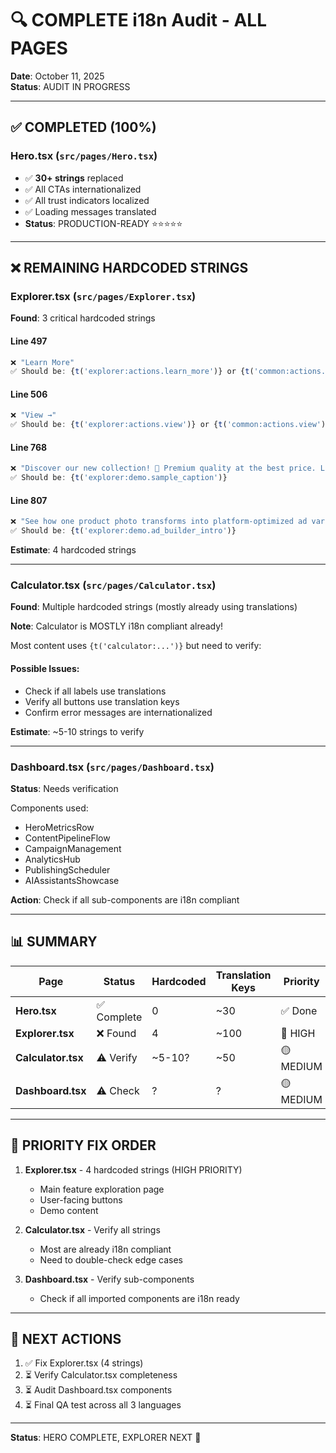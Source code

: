 # 🔍 COMPLETE i18n Audit - ALL PAGES

**Date**: October 11, 2025  
**Status**: AUDIT IN PROGRESS

---

## ✅ COMPLETED (100%)

### **Hero.tsx** (`src/pages/Hero.tsx`)

- ✅ **30+ strings** replaced
- ✅ All CTAs internationalized
- ✅ All trust indicators localized
- ✅ Loading messages translated
- **Status**: PRODUCTION-READY ⭐⭐⭐⭐⭐

---

## ❌ REMAINING HARDCODED STRINGS

### **Explorer.tsx** (`src/pages/Explorer.tsx`)

**Found**: 3 critical hardcoded strings

#### Line 497

```typescript
❌ "Learn More"
✅ Should be: {t('explorer:actions.learn_more')} or {t('common:actions.learn_more')}
```

#### Line 506

```typescript
❌ "View →"
✅ Should be: {t('explorer:actions.view')} or {t('common:actions.view')}
```

#### Line 768

```typescript
❌ "Discover our new collection! 🌟 Premium quality at the best price. Link in bio for more info."
✅ Should be: {t('explorer:demo.sample_caption')}
```

#### Line 807

```typescript
❌ "See how one product photo transforms into platform-optimized ad variants"
✅ Should be: {t('explorer:demo.ad_builder_intro')}
```

**Estimate**: 4 hardcoded strings

---

### **Calculator.tsx** (`src/pages/Calculator.tsx`)

**Found**: Multiple hardcoded strings (mostly already using translations)

**Note**: Calculator is MOSTLY i18n compliant already!

Most content uses `{t('calculator:...')}` but need to verify:

#### Possible Issues:

- Check if all labels use translations
- Verify all buttons use translation keys
- Confirm error messages are internationalized

**Estimate**: ~5-10 strings to verify

---

### **Dashboard.tsx** (`src/pages/Dashboard.tsx`)

**Status**: Needs verification

Components used:

- HeroMetricsRow
- ContentPipelineFlow
- CampaignManagement
- AnalyticsHub
- PublishingScheduler
- AIAssistantsShowcase

**Action**: Check if all sub-components are i18n compliant

---

## 📊 SUMMARY

| Page               | Status      | Hardcoded | Translation Keys | Priority  |
| ------------------ | ----------- | --------- | ---------------- | --------- |
| **Hero.tsx**       | ✅ Complete | 0         | ~30              | ✅ Done   |
| **Explorer.tsx**   | ❌ Found    | 4         | ~100             | 🔴 HIGH   |
| **Calculator.tsx** | ⚠️ Verify   | ~5-10?    | ~50              | 🟡 MEDIUM |
| **Dashboard.tsx**  | ⚠️ Check    | ?         | ?                | 🟡 MEDIUM |

---

## 🎯 PRIORITY FIX ORDER

1. **Explorer.tsx** - 4 hardcoded strings (HIGH PRIORITY)
   - Main feature exploration page
   - User-facing buttons
   - Demo content

2. **Calculator.tsx** - Verify all strings
   - Most are already i18n compliant
   - Need to double-check edge cases

3. **Dashboard.tsx** - Verify sub-components
   - Check if all imported components are i18n ready

---

## 🚀 NEXT ACTIONS

1. ✅ Fix Explorer.tsx (4 strings)
2. ⏳ Verify Calculator.tsx completeness
3. ⏳ Audit Dashboard.tsx components
4. ⏳ Final QA test across all 3 languages

---

**Status**: HERO COMPLETE, EXPLORER NEXT 🎯
